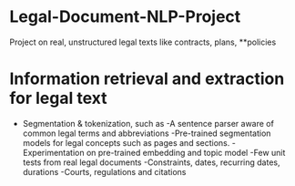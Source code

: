 # Legal-Document-NLP-Project
Project on real, unstructured legal texts like contracts, plans, **policies

# Information retrieval and extraction for legal text

- Segmentation & tokenization, such as
	-A sentence parser aware of common legal terms and abbreviations
	-Pre-trained segmentation models for legal concepts such as pages and sections.
-Experimentation on pre-trained embedding and topic model
	-Few unit tests from real legal documents
  -Constraints, dates, recurring dates, durations
	-Courts, regulations and citations
